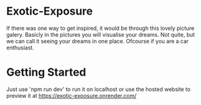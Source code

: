 # Exotic-Exposure
If there was one way to get inspired, it would be through this lovely picture galery. Basicly in the pictures you will visualise your dreams. Not quite, but we can call it seeing your dreams in one place. Ofcourse if you are a car enthusiast.

# Getting Started
Just use 'npm run dev' to run it on localhost or use the hosted website to preview it at
https://exotic-exposure.onrender.com/
